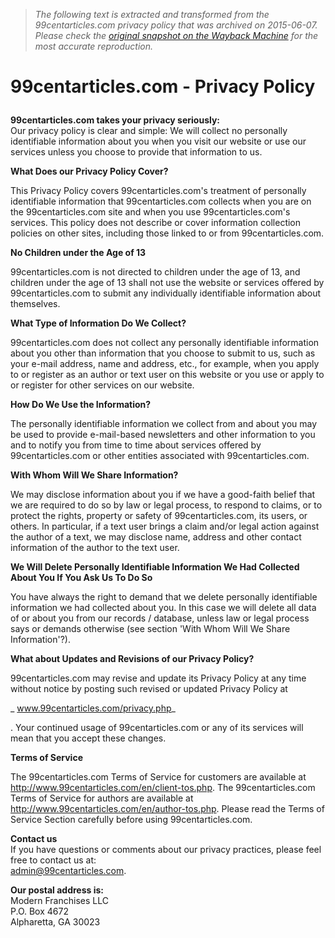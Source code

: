 > *The following text is extracted and transformed from the 99centarticles.com privacy policy that was archived on 2015-06-07. Please check the [original snapshot on the Wayback Machine](https://web.archive.org/web/20150607135514id_/http%3A//www.99centarticles.com/privacy.php) for the most accurate reproduction.*

# 99centarticles.com - Privacy Policy</p>

**99centarticles.com takes your privacy seriously:**   
Our privacy policy is clear and simple: We will collect no personally identifiable information about you when you visit our website or use our services unless you choose to provide that information to us.

**What Does our Privacy Policy Cover?**

This Privacy Policy covers 99centarticles.com's treatment of personally identifiable information that 99centarticles.com collects when you are on the 99centarticles.com site and when you use 99centarticles.com's services. This policy does not describe or cover information collection policies on other sites, including those linked to or from 99centarticles.com.

**No Children under the Age of 13**

99centarticles.com is not directed to children under the age of 13, and children under the age of 13 shall not use the website or services offered by 99centarticles.com to submit any individually identifiable information about themselves.

**What Type of Information Do We Collect?**

99centarticles.com does not collect any personally identifiable information about you other than information that you choose to submit to us, such as your e-mail address, name and address, etc., for example, when you apply to or register as an author or text user on this website or you use or apply to or register for other services on our website.

**How Do We Use the Information?**

The personally identifiable information we collect from and about you may be used to provide e-mail-based newsletters and other information to you and to notify you from time to time about services offered by 99centarticles.com or other entities associated with 99centarticles.com.

**With Whom Will We Share Information?**

We may disclose information about you if we have a good-faith belief that we are required to do so by law or legal process, to respond to claims, or to protect the rights, property or safety of 99centarticles.com, its users, or others. In particular, if a text user brings a claim and/or legal action against the author of a text, we may disclose name, address and other contact information of the author to the text user.

**We Will Delete Personally Identifiable Information We Had Collected About You If You Ask Us To Do So**

You have always the right to demand that we delete personally identifiable information we had collected about you. In this case we will delete all data of or about you from our records / database, unless law or legal process says or demands otherwise (see section 'With Whom Will We Share Information'?).

**What about Updates and Revisions of our Privacy Policy?**

99centarticles.com may revise and update its Privacy Policy at any time without notice by posting such revised or updated Privacy Policy at 

_ www.99centarticles.com/privacy.php_

. Your continued usage of 99centarticles.com or any of its services will mean that you accept these changes.

**Terms of Service**

The 99centarticles.com Terms of Service for customers are available at http://www.99centarticles.com/en/client-tos.php. The 99centarticles.com Terms of Service for authors are available at http://www.99centarticles.com/en/author-tos.php. Please read the Terms of Service Section carefully before using 99centarticles.com.

**Contact us**  
If you have questions or comments about our privacy practices, please feel free to contact us at:  
admin@99centarticles.com.

**Our postal address is:**  
Modern Franchises LLC  
P.O. Box 4672  
Alpharetta, GA 30023
